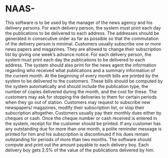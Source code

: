 # NAAS-

This software is to be used by the manager of the news agency and his delivery persons.
For each delivery person, the system must print each day the publications to be delivered to each address. The addresses should be generated in consecutive order as far as possible so that the commutation of the delivery person is minimal.
Customers usually subscribe one or more news papers and magazines. They are allowed to change their subscription list by giving one week’s advance notice.
For each delivery person, the system must print each day the publications to be delivered to each address.
The system should also print for the news agent the information regarding who received what publications and a summary information of the current month.
At the beginning of every month bills are printed by the system to be delivered to the customers. These bills should be computed by the system automatically and should include the publication type, the number of copies delivered during the month, and the cost for these.
The customers may ask for stopping the deliveries to them for certain periods when they go out of station.
Customers may request to subscribe new newspapers/ magazines, modify their subscription list, or stop their subscription altogether.
Customers usually pay their monthly dues either by cheques or cash. Once the cheque number or cash received is entered in the system, receipt for the customer should be printed.
If any customer has any outstanding due for more than one month, a polite reminder message is printed for him and his subscription is discontinued if his dues remain outstanding for periods of more than two months.
The software should compute and print out the amount payable to each delivery boy. Each delivery boy gets 2.5% of the value of the publications delivered by him.

